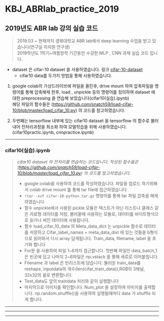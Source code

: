 # KBJ_ABRlab_practice_2019

## 2019년도 ABR lab 강의 실습 코드

> 2019.03 ~ 현재까지 경북대학교 ABR lab에서 deep learning 수업을 받고 있습니다(연구실 미지원 연구생)    
> 2019학년도 1학기+여름방학 기간동안 수강한 MLP , CNN 과제 실습 코드 입니다.

* dataset 은 cifar-10 dataset 을 사용하였습니다.
   링크 [cifar-10-dataset](https://www.cs.toronto.edu/~kriz/cifar.html)
   - cifar10 data를 두가지 방법을 통해 사용하였습니다.
 
 1. google colab의 가상드라이브에 파일을 올린후, drive mount 하여 압축파일을 명령어를 통해 압축해제 한후,
    load , unpickle 등의 명령어를 정의하여 dataset 에대한 preprocessing 을 연습해 보았습니다(cifar10(실습).ipynb)                
          해당 파일의 함수들은 (https://github.com/snatch59/load-cifar-10/blob/master/load_cifar_10.py)
          의 코드를 참고하였습니다. 
    
 2. 두번째는 tensorflow 내부에 있는 cifar10 dataset 을 tensorflow 의 함수로 불러내어 전처리과정을 최소화 하여 모델학습을 위해
    사용하였습니다. (cifar10practic.ipynb, cnnpractice.ipynb)

------------------------------------------------------------------------

 ### cifar10(실습).ipynb
 > *cifar10 dataset 의 전처리를 연습하는 코드입니다. 작성된 합수들은 (https://github.com/snatch59/load-cifar-10/blob/master/load_cifar_10.py) 의 코드를 참고하였습니다.*
 > *  google colab을 사용하여 코드를 작성하였습니다. 파일을 업로드 하기위해서 colab drive mount 를 통해 tar file에 접근하였습니다
 > * `!tar -xvf cifar-10-python.tar.gz` 명령어를 통해 tar 파일 압축을 해제하였습니다
 > * 함수 unpickle에서 사용된 pickle 모듈은 텍스트가 아닌 리스트나 클래스 같은 자료형 데이터를 저장, 불러올때 사용하는 모듈로, 데이터를 바이트형식으로 읽거나 써진 데이터에 사용됩니다.
 > * 함수 load_cifar_10_data 의 Meta_data_dict 는 unpickle 함수로 데이터를 저장하고 Cifar_label_names = meta_data_dixt 에 있는 것들을 b형식으로 읽어와서 다시 array 담게됩니다. Train_data, filename, label 을 초기화 합니다
 > * For문 을 사용하여 파일 1~6까지 접근합니다. 첫번째 파일인 data_batch_1은 빈곳에 담고 나머지 2~6파일은 np.vstack 을 통해 세로로 이어붙힙니다.
 > * Filename 과 label 은 빈리스트에 담습니다. 불러운 train_data를 reshape, inputdata의 개수(len(cifar_train_data)),RGB의 3채널, 32x32의 꼴로 변환합니다.
> * Test_data도 앞의 traindata 처리와 같이 실행합니다
> * 마지막으로 이미지를 확인합니다. Num_plot 을 설정하여 이미지를 출력합니다. np.random.shuffle()을 사용하여 실행될때마다 data 가 shuffle 되게 합니다.

------------------------------------------------------------------------


------------------------------------------------------------------------


------------------------------------------------------------------------

